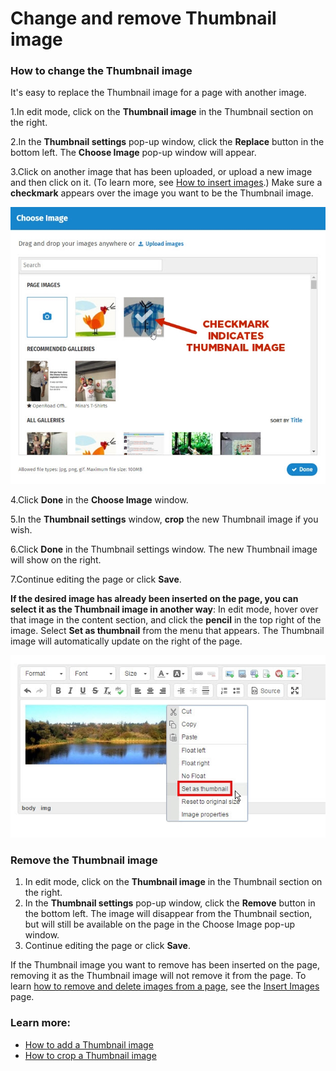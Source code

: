 # Change and remove Thumbnail image



### How to change the Thumbnail image

It's easy to replace the Thumbnail image for a page with another image.

1.In edit mode, click on the **Thumbnail image** in the Thumbnail section on the right.

2.In the **Thumbnail settings** pop-up window, click the **Replace** button in the bottom left. The **Choose Image** pop-up window will appear.

3.Click on another image that has been uploaded, or upload a new image and then click on it. \(To learn more, see [How to insert images](../insert-images.md).\) Make sure a **checkmark** appears over the image you want to be the Thumbnail image.  


![](../../../.gitbook/assets/1%20%287%29.jpg)



4.Click **Done** in the **Choose Image** window.

5.In the **Thumbnail settings** window, **crop** the new Thumbnail image if you wish.

6.Click **Done** in the Thumbnail settings window. The new Thumbnail image will show on the right.

7.Continue editing the page or click **Save**.

  
**If the desired image has already been inserted on the page, you can select it as the Thumbnail image in another way**: In edit mode, hover over that image in the content section, and click the **pencil** in the top right of the image. Select **Set as thumbnail** from the menu that appears. The Thumbnail image will automatically update on the right of the page.

![](../../../.gitbook/assets/2%20%2875%29.jpg)



### Remove the Thumbnail image

1. In edit mode, click on the **Thumbnail image** in the Thumbnail section on the right.
2. In the **Thumbnail settings** pop-up window, click the **Remove** button in the bottom left. The image will disappear from the Thumbnail section, but will still be available on the page in the Choose Image pop-up window.
3. Continue editing the page or click **Save**.

If the Thumbnail image you want to remove has been inserted on the page, removing it as the Thumbnail image will not remove it from the page. To learn [how to remove and delete images from a page](../insert-images.md), see the [Insert Images](../insert-images.md) page.

### Learn more:

* [How to add a Thumbnail image](./)
* [How to crop a Thumbnail image](crop-thumbnail-image.md)

